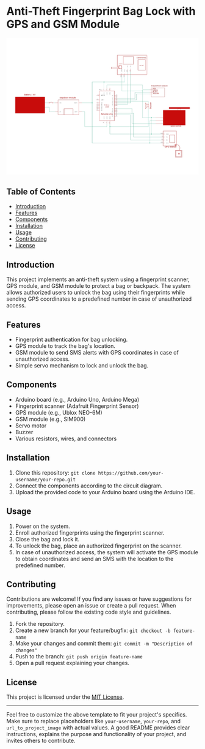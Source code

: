 # Anti-Theft Fingerprint Bag Lock with GPS and GSM Module

![Project Image](./schematic_page-0001.jpg)

## Table of Contents

- [Introduction](#introduction)
- [Features](#features)
- [Components](#components)
- [Installation](#installation)
- [Usage](#usage)
- [Contributing](#contributing)
- [License](#license)

## Introduction

This project implements an anti-theft system using a fingerprint scanner, GPS module, and GSM module to protect a bag or backpack. The system allows authorized users to unlock the bag using their fingerprints while sending GPS coordinates to a predefined number in case of unauthorized access.

## Features

- Fingerprint authentication for bag unlocking.
- GPS module to track the bag's location.
- GSM module to send SMS alerts with GPS coordinates in case of unauthorized access.
- Simple servo mechanism to lock and unlock the bag.

## Components

- Arduino board (e.g., Arduino Uno, Arduino Mega)
- Fingerprint scanner (Adafruit Fingerprint Sensor)
- GPS module (e.g., Ublox NEO-6M)
- GSM module (e.g., SIM900)
- Servo motor
- Buzzer
- Various resistors, wires, and connectors

## Installation

1. Clone this repository: `git clone https://github.com/your-username/your-repo.git`
2. Connect the components according to the circuit diagram.
3. Upload the provided code to your Arduino board using the Arduino IDE.

## Usage

1. Power on the system.
2. Enroll authorized fingerprints using the fingerprint scanner.
3. Close the bag and lock it.
4. To unlock the bag, place an authorized fingerprint on the scanner.
5. In case of unauthorized access, the system will activate the GPS module to obtain coordinates and send an SMS with the location to the predefined number.

## Contributing

Contributions are welcome! If you find any issues or have suggestions for improvements, please open an issue or create a pull request. When contributing, please follow the existing code style and guidelines.

1. Fork the repository.
2. Create a new branch for your feature/bugfix: `git checkout -b feature-name`
3. Make your changes and commit them: `git commit -m "Description of changes"`
4. Push to the branch: `git push origin feature-name`
5. Open a pull request explaining your changes.

## License

This project is licensed under the [MIT License](LICENSE).

---

Feel free to customize the above template to fit your project's specifics. Make sure to replace placeholders like `your-username`, `your-repo`, and `url_to_project_image` with actual values. A good README provides clear instructions, explains the purpose and functionality of your project, and invites others to contribute.

